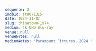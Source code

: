 ```yaml
---
sequence: 2
imdbId: tt0071315
date: 2024-11-07
slug: chinatown-1974
medium: 4k UHD Blu-ray
venue: null
venueNotes: null
mediumNotes: 'Paramount Pictures, 2024 '
---
```


